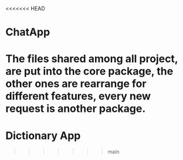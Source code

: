 <<<<<<< HEAD
# ChatApp

The files shared among all project, are put into the core package, the other ones are rearrange for different features,
every new request is another package.
=======
# Dictionary App
>>>>>>> main
